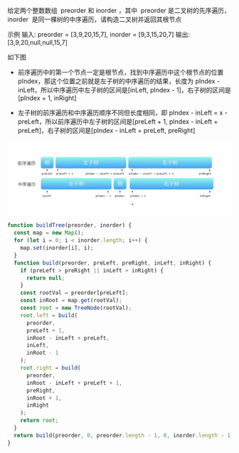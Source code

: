 给定两个整数数组  preorder 和 inorder ，其中  preorder 是二叉树的先序遍历， inorder  是同一棵树的中序遍历，请构造二叉树并返回其根节点

示例
输入: preorder = [3,9,20,15,7], inorder = [9,3,15,20,7]
输出: [3,9,20,null,null,15,7]

如下图

- 前序遍历中的第一个节点一定是根节点，找到中序遍历中这个根节点的位置 pIndex，那这个位置之前就是左子树的中序遍历的结果，长度为 pIndex - inLeft，所以中序遍历中左子树的区间是[inLeft, pIndex - 1]，右子树的区间是[pIndex + 1, inRight]

- 左子树的前序遍历和中序遍历顺序不同但长度相同，即 pIndex - inLeft = x - preLeft，所以前序遍历中左子树的区间是[preLeft + 1, pIndex - inLeft + preLeft]，右子树的区间是[pIndex - inLeft + preLeft, preRight]

![](../assets/%E6%9E%84%E9%80%A0%E4%BA%8C%E5%8F%89%E6%A0%91.png)

```js
function buildTree(preorder, inorder) {
  const map = new Map();
  for (let i = 0; i < inorder.length; i++) {
    map.set(inorder[i], i);
  }
  function build(preorder, preLeft, preRight, inLeft, inRight) {
    if (preLeft > preRight || inLeft > inRight) {
      return null;
    }
    const rootVal = preorder[preLeft];
    const inRoot = map.get(rootVal);
    const root = new TreeNode(rootVal);
    root.left = build(
      preorder,
      preLeft + 1,
      inRoot - inLeft + preLeft,
      inLeft,
      inRoot - 1
    );
    root.right = build(
      preorder,
      inRoot - inLeft + preLeft + 1,
      preRight,
      inRoot + 1,
      inRight
    );
    return root;
  }
  return build(preorder, 0, preorder.length - 1, 0, inorder.length - 1);
}
```
